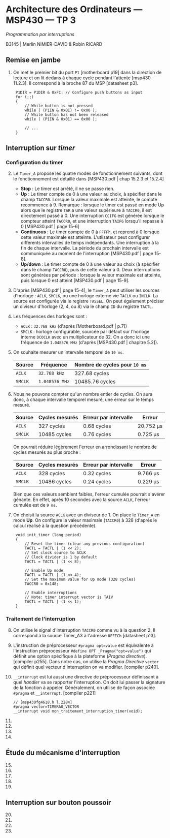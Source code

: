 # Architecture des Ordinateurs — MSP430 — TP 3

_Programmation par interruptions_

B3145 | Merlin NIMIER-DAVID & Robin RICARD

## Remise en jambe

1. On met le premier bit du port `P1` [motherboard p19] dans la direction de lecture et on lit dedans à chaque cycle pendant l'attente [msp430 11.2.3]. Il correspond à la broche 87 du MSP [datasheet p3].

		P1DIR = P1DIR & 0xFC; // Configure push buttons as input
		for (;;)
		{
			// While button is not pressed
			while ( (P1IN & 0x01) != 0x00 );
			// While button has not been released
			while ( (P1IN & 0x01) == 0x00 );

			// ...
		}

## Interruption sur *timer*

### Configuration du timer

2. Le `Timer_A` propose les quatre modes de fonctionnement suivants, dont le fonctionnement est détaillé dans [MSP430.pdf | chap 15.2.3 et 15.2.4]

	- **Stop** : Le timer est arrêté, il ne se passe rien.	- **Up** : Le timer compte de 0 à une valeur au choix, à spécifier dans le champ `TACCR0`. Lorsque la valeur maximale est atteinte, le compte recommence à 9. Remarque : lorsque le timer est passé en mode Up alors que le registre `TAR` a une valeur supérieure à `TACCR0`, il est directement passé à 0. Une interruption `CCIFG` est générée lorsque le compteur atteint `TACCR0`, et une interruption `TAIFG` lorsqu'il repasse à 0 [MSP430.pdf | page 15-6]	- **Continuous** : Le timer compte de 0 à `FFFFh`, et reprend à 0 lorsque cette valeur maximale est atteinte. L'utlisateur peut configurer différents intervalles de temps indépendants. Une interruption à la fin de chaque intervalle. La période du prochain intervalle est communiquée au moment de l'interruption [MSP430.pdf | page 15-8].	- **Up/down** : Le timer compte de 0 à une valeur au choix (à spécifier dans le champ `TACCR0`), puis de cette valeur à 0. Deux interruptions sont générées par période : lorsque la valeur maximale est atteinte, puis lorsque 0 est atteint [MSP430.pdf | page 15-9].

3. D'après [MSP430.pdf | page 15-4], le `Timer_A` peut utiliser les sources d'horloge : `ACLK`, `SMCLK`, ou une horloge externe vie `TACLK` ou `INCLK`. La source est configurée via le registre `TASSEL`. On peut également préciser un diviseur d'horloge (2, 4, ou 8) via le champ `ID` du registre `TACTL`.

4. Les fréquences des horloges sont :

	- `ACLK` : `32.768 kHz` (d'après [Motherboard.pdf | p.7])
	- `SMCLK` : horloge configurable, sourcée par défaut sur l'horloge interne `DCOCLK` avec un multiplicateur de 32. On a donc ici une fréquence de `1.048576 MHz` (d'après [MSP430.pdf | chapitre 5.2]).

5. On souhaite mesurer un intervalle temporel de `10 ms`.

	| Source   | Fréquence      | Nombre de cycles pour `10 ms` |
	| -------- | -------------- | ----------------------------- |
	| `ACLK`   | `32.768 kHz`   | 327.68 cycles                 |
	| `SMCLK`  | `1.048576 MHz` | 10485.76 cycles               |

6. Nous ne pouvons compter qu'un nombre entier de cycles. On aura donc, à chaque intervalle temporel mesuré, une erreur sur le temps mesuré.

	| Source   | Cycles mesurés | Erreur par intervalle |  Erreur    |
	| -------- | -------------- | --------------------- |  --------- |
	| `ACLK`   | 327 cycles     | 0.68 cycles           |  20.752 µs |
	| `SMCLK`  | 10485 cycles   | 0.76 cycles           |  0.725 µs  |

	On pourrait réduire légèrement l'erreur en arrondissant le nombre de cycles mesurés au plus proche :

	| Source   | Cycles mesurés | Erreur par intervalle |  Erreur    |
	| -------- | -------------- | --------------------- |  --------- |
	| `ACLK`   | 328 cycles     | 0.32 cycles           |  9.766 µs  |
	| `SMCLK`  | 10486 cycles   | 0.24 cycles           |  0.229 µs  |
	
	Bien que ces valeurs semblent faibles, l'erreur cumulée pourrait s'avérer gênante. En effet, après 10 secondes avec la source `ACLK`, l'erreur cumulée est de `9 ms`.

7. On choisit la source `ACLK` avec un diviseur de 1. On place le `Timer_A` en mode **Up**. On configure la valeur maximale (`TACCR0`) à 328 (d'après le calcul réalisé à la question précédente).

		void init_timer (long period)
		{
			// Reset the timer (clear any previous configuration)
			TACTL = TACTL | (1 << 2);
			// Set clock source to ACLK
			// Clock divider is 1 by default
			TACTL = TACTL | (1 << 8);

			// Enable Up mode
			TACTL = TACTL | (1 << 4);
			// Set the maximum value for Up mode (328 cycles)
			TACCR0 = 0x148;

			// Enable interruptions
			// Note: timer interrupt vector is TAIV
			TACTL = TACTL | (1 << 1);
		}


### Traitement de l'interruption

8. On utilise le signal d'interruption `TACCR0` comme vu à la question 2. Il correspond à la source Timer_A3 à l'adresse `0FFECh` [datasheet p13].

9. L'instruction de préprocesseur `#pragma opt=value` est équivalente à l'instruction préprocesseur `#define OPT _Pragma("opt=value")` qui définit une option spécifique à la plateforme (_Pragma directive_). [compiler p255].  Dans notre cas, on utilise la _Pragma Directive_ `vector` qui définit quel vecteur d'interruption on va modifier. [compiler p240].

10. `__interrupt` est lui aussi une directive de préprocesseur définissant à quel _handler_ va se rapporter l'interruption. On doit lui passer la signature de la fonction à appeler. Généralement, on utilise de façon associée `#pragma` et `__interrupt`. [compiler p221]

		// [msp430fg4618.h l.2284]
		#pragma vector=TIMERA0_VECTOR
		__interrupt void mon_traitement_interruption_timer(void);

11.

12.

13.

14.

## Étude du mécanisme d'interruption

15.

16.

17.

18.

19.

## Interruption sur bouton poussoir

20.

21.

22.

23.
